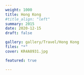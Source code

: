 ```yaml
---
weight: 1000
title: Hong Kong
#title_align: "left"
summary: 2015 
date: 2020-12-15
draft: false

gallery: gallery/Travel/Hong Kong
files: "*"
cover: KR4A8931.jpg

featured: true

---
```

